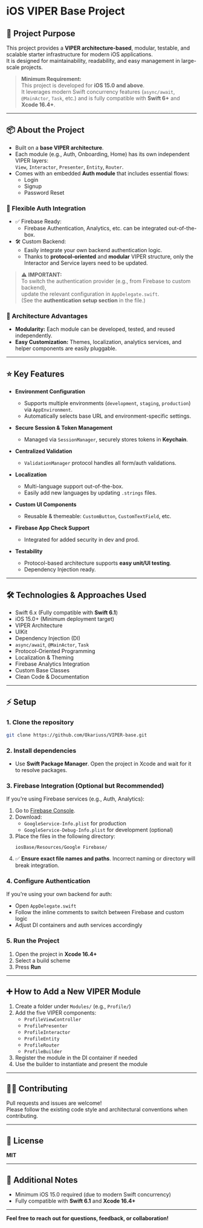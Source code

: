 
# iOS VIPER Base Project

## 🚀 Project Purpose

This project provides a **VIPER architecture-based**, modular, testable, and scalable starter infrastructure for modern iOS applications.  
It is designed for maintainability, readability, and easy management in large-scale projects.

> **Minimum Requirement:**  
> This project is developed for **iOS 15.0 and above**.  
> It leverages modern Swift concurrency features (`async/await`, `@MainActor`, `Task`, etc.) and is fully compatible with **Swift 6+** and **Xcode 16.4+**.

---

## 📦 About the Project

- Built on a **base VIPER architecture**.
- Each module (e.g., Auth, Onboarding, Home) has its own independent VIPER layers:  
  `View`, `Interactor`, `Presenter`, `Entity`, `Router`.
- Comes with an embedded **Auth module** that includes essential flows:
  - Login
  - Signup
  - Password Reset

### 🔐 Flexible Auth Integration

- ✅ Firebase Ready:
  - Firebase Authentication, Analytics, etc. can be integrated out-of-the-box.
- 🛠️ Custom Backend:
  - Easily integrate your own backend authentication logic.
  - Thanks to **protocol-oriented** and **modular** VIPER structure, only the Interactor and Service layers need to be updated.

> ⚠️ **IMPORTANT:**  
> To switch the authentication provider (e.g., from Firebase to custom backend),  
> update the relevant configuration in `AppDelegate.swift`.  
> (See the **authentication setup section** in the file.)

### 🧱 Architecture Advantages

- **Modularity:** Each module can be developed, tested, and reused independently.
- **Easy Customization:** Themes, localization, analytics services, and helper components are easily pluggable.

---

## ⭐️ Key Features

- **Environment Configuration**  
  - Supports multiple environments (`development`, `staging`, `production`) via `AppEnvironment`.
  - Automatically selects base URL and environment-specific settings.

- **Secure Session & Token Management**  
  - Managed via `SessionManager`, securely stores tokens in **Keychain**.

- **Centralized Validation**  
  - `ValidationManager` protocol handles all form/auth validations.

- **Localization**  
  - Multi-language support out-of-the-box.
  - Easily add new languages by updating `.strings` files.

- **Custom UI Components**  
  - Reusable & themeable: `CustomButton`, `CustomTextField`, etc.

- **Firebase App Check Support**  
  - Integrated for added security in dev and prod.

- **Testability**  
  - Protocol-based architecture supports **easy unit/UI testing**.
  - Dependency Injection ready.

---

## 🛠️ Technologies & Approaches Used

- Swift 6.x (Fully compatible with **Swift 6.1**)
- iOS 15.0+ (Minimum deployment target)
- VIPER Architecture
- UIKit
- Dependency Injection (DI)
- `async/await`, `@MainActor`, `Task`
- Protocol-Oriented Programming
- Localization & Theming
- Firebase Analytics Integration
- Custom Base Classes
- Clean Code & Documentation

---

## ⚡️ Setup

### 1. Clone the repository

```bash
git clone https://github.com/Okariuss/VIPER-base.git
```

### 2. Install dependencies

- Use **Swift Package Manager**. Open the project in Xcode and wait for it to resolve packages.

### 3. Firebase Integration (Optional but Recommended)

If you're using Firebase services (e.g., Auth, Analytics):

1. Go to [Firebase Console](https://console.firebase.google.com/).
2. Download:
   - `GoogleService-Info.plist` for production
   - `GoogleService-Debug-Info.plist` for development (optional)
3. Place the files in the following directory:
   ```
   iosBase/Resources/Google Firebase/
   ```
4. ✅ **Ensure exact file names and paths**. Incorrect naming or directory will break integration.

### 4. Configure Authentication

If you're using your own backend for auth:

- Open `AppDelegate.swift`
- Follow the inline comments to switch between Firebase and custom logic
- Adjust DI containers and auth services accordingly

### 5. Run the Project

1. Open the project in **Xcode 16.4+**
2. Select a build scheme
3. Press **Run**

---

## ➕ How to Add a New VIPER Module

1. Create a folder under `Modules/` (e.g., `Profile/`)
2. Add the five VIPER components:
   - `ProfileViewController`
   - `ProfilePresenter`
   - `ProfileInteractor`
   - `ProfileEntity`
   - `ProfileRouter`
   - `ProfileBuilder`
3. Register the module in the DI container if needed
4. Use the builder to instantiate and present the module

---

## 🧑‍💻 Contributing

Pull requests and issues are welcome!  
Please follow the existing code style and architectural conventions when contributing.

---

## 📝 License

**MIT**

---

## 📌 Additional Notes

- Minimum iOS 15.0 required (due to modern Swift concurrency)
- Fully compatible with **Swift 6.1** and **Xcode 16.4+**

---

**Feel free to reach out for questions, feedback, or collaboration!**
